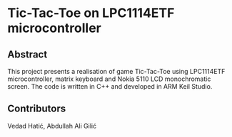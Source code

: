 # Tic-Tac-Toe on LPC1114ETF microcontroller
## Abstract
This project presents a realisation of game Tic-Tac-Toe using LPC1114ETF microcontroller, matrix keyboard and Nokia 5110 LCD monochromatic screen. The code is written in C++ and developed in ARM Keil Studio.
## Contributors
Vedad Hatić, Abdullah Ali Gilić
